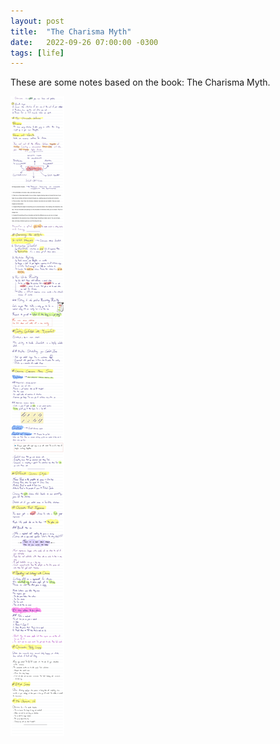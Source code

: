 ```yaml
---
layout: post
title:  "The Charisma Myth"
date:   2022-09-26 07:00:00 -0300
tags: [life]
---
```


These are some notes based on the book: The Charisma Myth.

![the-charisma-myth](/resources/the-charisma-myth/charisma-myth.jpg)